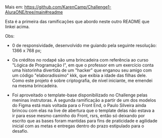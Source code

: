 Mais em: https://github.com/KarenCamp/Challenge1-AluraONE/tree/main#readme

Esta é a primeira das ramificações que abordo neste outro README que linkei acima.

Obs:

- 0 de responsividade, desenvolvido me guiando pela seguinte resolução: 1366 x 768 px;

- Os créditos no rodapé são uma brincadeira com referência ao curso "Lógica de Programação I", em que o professor em um exercício conta uma historinha divertida de um "hacker" que enganou seu amigo com um código "elaboradíssimo" kkk, que exibia a idade das filhas dele. Como este projeto é sobre criptografia, de nível iniciante, me emendei na mesma brincadeira.

- Foi aproveitado o template-base disponibilizado no Challenge pelas meninas instrutoras. A segunda ramificação a partir de um dos modelos do Figma está mais voltada para o Front End, o Paulo Silveira ainda brincou com elas na live de abertura que o template delas não estava a ir para esse mesmo caminho do Front, rsrs, então só deixando por escrito que as bases foram mantidas para fins de praticidade e agilidade inicial com as metas e entregas dentro do prazo estipulado para o desafio.  




